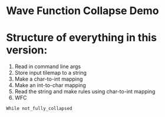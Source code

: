 # Wave Function Collapse Demo

# Structure of everything in this version:
1. Read in command line args
2. Store input tilemap to a string
3. Make a char-to-int mapping
4. Make an int-to-char mapping
5. Read the string and make rules using char-to-int mapping
6. WFC
```rs
While not_fully_collapsed

```
